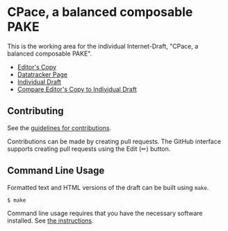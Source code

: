 # CPace, a balanced composable PAKE

This is the working area for the individual Internet-Draft, "CPace, a balanced composable PAKE".

* [Editor's Copy](https://cfrg.github.io/draft-irtf-cfrg-cpace/#go.draft-irtf-cfrg-cpace.html)
* [Datatracker Page](https://datatracker.ietf.org/doc/draft-irtf-cfrg-cpace)
* [Individual Draft](https://datatracker.ietf.org/doc/html/draft-irtf-cfrg-cpace)
* [Compare Editor's Copy to Individual Draft](https://cfrg.github.io/draft-irtf-cfrg-cpace/#go.draft-irtf-cfrg-cpace.diff)


## Contributing

See the
[guidelines for contributions](https://github.com/cfrg/draft-irtf-cfrg-cpace/blob/master/CONTRIBUTING.md).

Contributions can be made by creating pull requests.
The GitHub interface supports creating pull requests using the Edit (✏) button.


## Command Line Usage

Formatted text and HTML versions of the draft can be built using `make`.

```sh
$ make
```

Command line usage requires that you have the necessary software installed.  See
[the instructions](https://github.com/martinthomson/i-d-template/blob/main/doc/SETUP.md).

